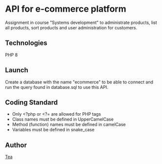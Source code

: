 # API for e-commerce platform

Assignment in course "Systems development" to administrate products, list all products, sort products and user administration for customers.

## Technologies

PHP 8

## Launch

Create a database with the name "ecommerce" to be able to connect and run the query found in database.sql to use this API.

## Coding Standard

- Only <?php or <?= are allowed for PHP tags
- Class names must be defined in UpperCamelCase
- Method (function) names must be defined in camelCase
- Variables must be defined in snake_case 

## Author
[Tea](https://github.com/teacarolina)